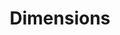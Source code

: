 ---
bigquery: https://console.cloud.google.com/bigquery?p=covid-19-dimensions-ai&page=table&d=data&t=publications
contributors: Digital Science, https://www.digital-science.com/
cost: Free for personal, non-commercial use.
description: Dimensions contains more than 100 million publications, ranging from
  articles published in scholarly journals, books and book chapters, to preprints
  and conference proceedings. All publications are contextualized with linked data
  sets, funding, publications, patents, clinical trials, and policy documents. You
  can also view associated categories, funders, institutions, and researcher profiles.
documentation: https://docs.dimensions.ai/bigquery/index.html
last_edit: 04/06/2022, 11:40:40
location: https://www.dimensions.ai/products/free/
maintained_by: Digital Science, https://www.digital-science.com/
schema_fields:
- book_series_title
- associated_grant_ids
- start_year
- category_icrp_ct
- source_id
- funding_details
- associated_publication_id
- subtitles
- publication_ids
- grant_number
- assignee_countries
- publication_year
- issue
- filing_date
- funder_org_acronyms
- editors
- email_address
- date_print
- mesh_headings
- funding_aud
- language
- metrics
- authors
- type
- brief_title
- original_assignee_countries
- date
- funder_org_countries
- pages
- funding_currency
- funding_chf
- original_title
- funding_amount
- acronyms
- repository_id
- parent_id
- kind
- book_title
- pmcid
- foa_number
- address
- original_abstract
- family_members_ids
- description
- journal
- category_rcdc
- cited_by_ids
- isbn
- research_org_country_names
- category_uoa
- legal_status
- abstract
- research_org_state_codes
- funding_nzd
- end_year
- filing_status
- assignee_orgs
- organisation_details
- links
- original_assignee_orgs
- journal_lists
- relationships
- research_org_state_names
- citations
- funder_org
- registry
- current_assignee_countries
- funder_org_cities
- status
- current_assignee
- established
- patent_ids
- investigators
- category_hra
- altmetrics
- date_modified
- external_ids
- resulting_publication_ids
- funder_org_state_codes
- expiration_date
- expiration_year
- embargo_date
- conference
- jurisdiction
- wikipedia_url
- publication_date
- conditions
- ipcr
- linkout
- resulting_publication_doi
- funding_usd
- associated_publication_doi
- category_for
- granted_year
- date_online
- original_assignee
- citations_count
- date_normal
- concepts
- associated_publication_arxiv_id
- clinical_trial_ids
- license
- year
- funder_orgs
- legal_events
- date_inserted
- date_imported_gbq
- funding_cny
- aliases
- current_assignee_orgs
- supporting_grant_ids
- family_count
- title
- gender
- category_bra
- cpc
- interventions
- priority_year
- priority_date
- active_years
- funding_eur
- arxiv_id
- open_access_categories_v2
- volume
- eisbn
- research_orgs
- end_date
- reference_ids
- research_org_cities
- types
- created_date
- research_org_countries
- proceedings_title
- inventor_names
- doi
- citation_string
- id
- mesh_terms
- researcher_ids
- category_icrp_cso
- name
- funder_countries
- pmid
- acronym
- categories
- funding_gbp
- funding_jpy
- research_org_city_names
- associated_publication_pmid
- publisher
- acknowledgements
- category_hrcs_hc
- family_id
- labels
- category_sdg
- granted_date
- start_date
- phase
- open_access_categories
- funding_cad
- category_hrcs_rac
- repository_name
- filing_year
- repository_url
- application_number
shortname: dimensions
tags:
- scholarly literature
- patents
- funding
- clinical trials
- academic profiles
terms_of_use: 'Use of both the Dimensions COVID-19 dataset and full Dimensions dataset
  are subject to the Dimensions Terms of use: https://www.dimensions.ai/policies-terms-legal '
title: Dimensions
uuid: dcff88bd-fe6b-4fdb-8159-809bf9d7bc1c
---